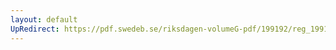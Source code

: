 ```yaml
---
layout: default
UpRedirect: https://pdf.swedeb.se/riksdagen-volumeG-pdf/199192/reg_199192/reg_199192_0060.pdf
---
```

